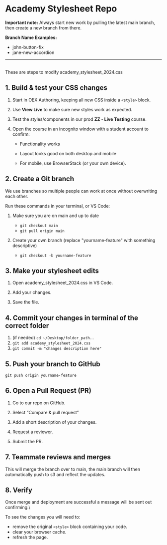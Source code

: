 # Academy Stylesheet Repo

**Important note:**
Always start new work by pulling the latest main branch, then create a new branch from there.

**Branch Name Examples:**
- john-button-fix
- jane-new-accordion
---

\
These are steps to modify academy_stylesheet_2024.css

## 1. Build & test your CSS changes

1. Start in OEX Authoring, keeping all new CSS inside a `<style>` block.

2. Use **View Live** to make sure new styles work as expected.

3. Test the styles/components in our prod **ZZ - Live Testing** course.

4. Open the course in an incognito window with a student account to confirm:

    - Functionality works

    - Layout looks good on both desktop and mobile

    - For mobile, use BrowserStack (or your own device).



## 2. Create a Git branch

We use branches so multiple people can work at once without overwriting each other.

Run these commands in your terminal, or VS Code:

1. Make sure you are on main and up to date
    - `git checkout main`
    - `git pull origin main`

2. Create your own branch (replace "yourname-feature" with something descriptive)
    - `git checkout -b yourname-feature`

## 3. Make your stylesheet edits

1. Open academy_stylesheet_2024.css in VS Code.

2. Add your changes.

3. Save the file.

## 4. Commit your changes in terminal of the correct folder
1. (if needed) `cd ~/Desktop/folder_path..`
2. `git add academy_stylesheet_2024.css`
3. `git commit -m "changes description here"`

## 5. Push your branch to GitHub

`git push origin yourname-feature`

## 6. Open a Pull Request (PR)

1. Go to our repo on GitHub.

2. Select “Compare & pull request”

3. Add a short description of your changes.

4. Request a reviewer.

5. Submit the PR.

## 7. Teammate reviews and merges
This will merge the branch over to main, the main branch will then automatically push to s3 and reflect the updates.

## 8. Verify
Once merge and deployment are successful a message will be sent out confirming.\

To see the changes you will need to:
- remove the original `<style>` block containing your code.
- clear your browser cache.
- refresh the page.

